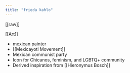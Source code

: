 ```yaml
---
title: "frieda kahlo"
---
```

[[raw]]

[[Art]]

* mexican painter
* [[Mexicayotl Movement]]
* Mexican communist party
* Icon for Chicanos, feminism, and LGBTQ+ community
* Derived inspiration from [[Hieronymus Bosch]]
